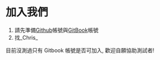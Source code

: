 加入我們
========

1. 請先準備[Github](https://github.com/)帳號與[GitBook](https://www.gitbook.com/)帳號
2. 找_Chris_

目前沒測過只有 Gitbook 帳號是否可加入, 歡迎自願協助測試者!
